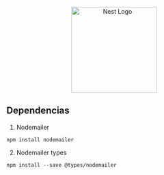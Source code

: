 <p align="center">
  <a href="http://nestjs.com/" target="blank"><img src="https://nestjs.com/img/logo-small.svg" width="200" alt="Nest Logo" /></a>
</p>

## Dependencias
1. Nodemailer
```
npm install nodemailer
```

2. Nodemailer types
```
npm install --save @types/nodemailer
```
